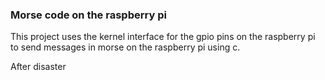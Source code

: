 ### Morse code on the raspberry pi


This project uses the kernel interface for the gpio pins on the raspberry pi to send messages in morse on the raspberry pi using c.

After disaster
